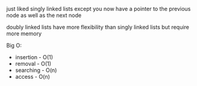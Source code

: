 just liked singly linked lists except you now have a pointer to the previous node as well as the next node

doubly linked lists have more flexibility than singly linked lists but require more memory

Big O:

- insertion - O(1)
- removal - O(1)
- searching - O(n)
- access - O(n)

